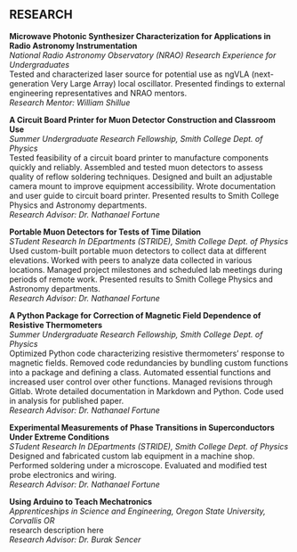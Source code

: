 ## RESEARCH
**Microwave Photonic Synthesizer Characterization for Applications in Radio Astronomy Instrumentation**\
*National Radio Astronomy Observatory (NRAO) Research Experience for Undergraduates*\
Tested and characterized laser source for potential use as ngVLA (next-generation Very Large Array) local oscillator. Presented findings to external engineering representatives and NRAO mentors.\
*Research Mentor: William Shillue*


**A Circuit Board Printer for Muon Detector Construction and Classroom Use**\
*Summer Undergraduate Research Fellowship, Smith College Dept. of Physics*\
Tested feasibility of a circuit board printer to manufacture components quickly and reliably. Assembled and tested muon detectors to assess quality of reflow soldering techniques. Designed and built an adjustable camera mount to improve equipment accessibility. Wrote documentation and user guide to circuit board printer. Presented results to Smith College Physics and Astronomy departments.\
*Research Advisor: Dr. Nathanael Fortune*


**Portable Muon Detectors for Tests of Time Dilation**\
*STudent Research In DEpartments (STRIDE), Smith College Dept. of Physics*\
Used custom-built portable muon detectors to collect data at different elevations. Worked with peers to analyze data collected in various locations. Managed project milestones and scheduled lab meetings during periods of remote  work. Presented results to Smith College Physics and Astronomy departments.\
*Research Advisor: Dr. Nathanael Fortune*


**A Python Package for Correction of Magnetic Field Dependence of Resistive Thermometers**\
*Summer Undergraduate Research Fellowship, Smith College Dept. of Physics*\
Optimized Python code characterizing resistive thermometers’ response to magnetic fields. Removed code redundancies by bundling custom functions into a package and defining a class. Automated essential functions and increased user control over other functions. Managed revisions through Gitlab. Wrote detailed documentation in Markdown and Python. Code used in analysis for published paper.\
*Research Advisor: Dr. Nathanael Fortune*


**Experimental Measurements of Phase Transitions in Superconductors Under Extreme Conditions**\
*STudent Research In DEpartments (STRIDE), Smith College Dept. of Physics*\
Designed and fabricated custom lab equipment in a machine shop. Performed soldering under a microscope. Evaluated and modified test probe electronics and wiring.\
*Research Advisor: Dr. Nathanael Fortune*


**Using Arduino to Teach Mechatronics**\
*Apprenticeships in Science and Engineering, Oregon State University, Corvallis OR*\
research description here\
*Research Advisor: Dr. Burak Sencer*
